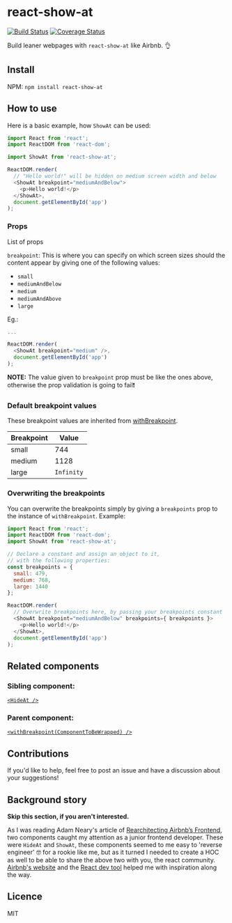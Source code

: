 # react-show-at

[![Build Status](https://travis-ci.org/kristof0425/react-show-at.svg?branch=master)](https://travis-ci.org/kristof0425/react-show-at)
[![Coverage Status](https://coveralls.io/repos/github/kristof0425/react-show-at/badge.svg?branch=master)](https://coveralls.io/github/kristof0425/react-show-at?branch=master)

Build leaner webpages with `react-show-at` like Airbnb. 👌

## Install

NPM:
`npm install react-show-at`

## How to use

Here is a basic example, how `ShowAt` can be used:

```js
import React from 'react';
import ReactDOM from 'react-dom';

import ShowAt from 'react-show-at';

ReactDOM.render(
  // "Hello world!" will be hidden on medium screen width and below
  <ShowAt breakpoint="mediumAndBelow">
    <p>Hello world!</p>
  </ShowAt>,
  document.getElementById('app')
);

```

### Props
List of props

`breakpoint`: This is where you can specify on which screen sizes should the content appear by giving one of the following values:
- `small`
- `mediumAndBelow`
- `medium`
- `mediumAndAbove`
- `large`

Eg.:

```js
...

ReactDOM.render(
  <ShowAt breakpoint="medium" />,
  document.getElementById('app')
);
```

**NOTE:** The value given to `breakpoint` prop must be like the ones above, otherwise the prop validation is going to fail❗️

### Default breakpoint values
These breakpoint values are inherited from [withBreakpoint](https://github.com/kristof0425/react-with-breakpoints).

Breakpoint | Value
--- | ---
small | 744
medium | 1128
large | `Infinity`

### Overwriting the breakpoints

You can overwrite the breakpoints simply by giving a `breakpoints` prop to the instance of `withBreakpoint`.
Example:

```js
import React from 'react';
import ReactDOM from 'react-dom';
import ShowAt from 'react-show-at';

// Declare a constant and assign an object to it,
// with the following properties:
const breakpoints = {
  small: 479,
  medium: 768,
  large: 1440
};

ReactDOM.render(
  // Overwrite breakpoints here, by passing your breakpoints constant
  <ShowAt breakpoint="mediumAndBelow" breakpoints={ breakpoints }>
    <p>Hello world!</p>
  </ShowAt>,
  document.getElementById('app')
);
```

## Related components

### Sibling component:
[`<HideAt />`](https://github.com/kristof0425/react-hide-at)

### Parent component:
[`<withBreakpoint(ComponentToBeWrapped) />`](https://github.com/kristof0425/react-with-breakpoints)

## Contributions

If you'd like to help, feel free to post an issue and have a discussion about your suggestions!

## Background story

**Skip this section, if you aren't interested.**

As I was reading Adam Neary's article of [Rearchitecting Airbnb’s Frontend](https://medium.com/airbnb-engineering/rearchitecting-airbnbs-frontend-5e213efc24d2), two components caught my attention as a junior frontend developer. These were `HideAt` and `ShowAt`, these components seemed to me easy to 'reverse engineer' 🤓 for a rookie like me, but as it turned I needed to create a HOC as well to be able to share the above two with you, the react community. [Airbnb's website](https://aribnb.com) and the [React dev tool](https://chrome.google.com/webstore/detail/react-developer-tools/fmkadmapgofadopljbjfkapdkoienihi) helped me with inspiration along the way.

## Licence
MIT
